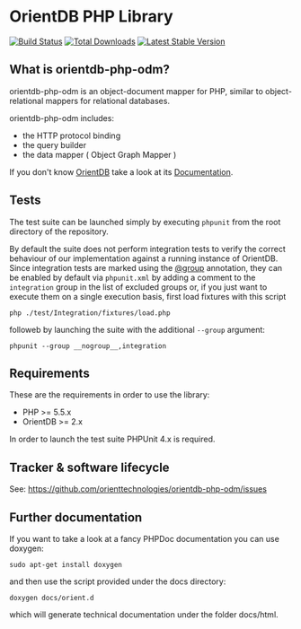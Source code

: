 # OrientDB PHP Library

[![Build Status](https://secure.travis-ci.org/stuartcarnie/orientdb-odm.png?branch=master)](http://secure.travis-ci.org/stuartcarnie/orientdb-odm)
[![Total Downloads](https://poser.pugx.org/orienttechnologies/orientdb-php-odm/downloads.png)](https://packagist.org/packages/orienttechnologies/orientdb-php-odm)
[![Latest Stable Version](https://poser.pugx.org/orienttechnologies/orientdb-php-odm/v/stable.png)](https://packagist.org/packages/orienttechnologies/orientdb-php-odm)

## What is orientdb-php-odm?

orientdb-php-odm is an object-document mapper for PHP, similar to object-relational 
mappers for relational databases.

orientdb-php-odm includes:

* the HTTP protocol binding
* the query builder
* the data mapper ( Object Graph Mapper )

If you don't know [OrientDB](http://www.orientechnologies.com/) take a look at its [Documentation](http://www.orientechnologies.com/docs/last/).


## Tests

The test suite can be launched simply by executing `phpunit` from the root directory of the repository.

By default the suite does not perform integration tests to verify the correct behaviour of our implementation against a running instance of OrientDB.
Since integration tests are marked using the [@group](http://www.phpunit.de/manual/current/en/appendixes.annotations.html#appendixes.annotations.group)
annotation, they can be enabled by default via `phpunit.xml` by adding a comment to the `integration` group in the list of excluded groups or,
if you just want to execute them on a single execution basis, first load fixtures with this script

```
php ./test/Integration/fixtures/load.php
```

followeb by launching the suite with the additional `--group` argument:

```
phpunit --group __nogroup__,integration
```

## Requirements

These are the requirements in order to use the library:

* PHP >= 5.5.x
* OrientDB >= 2.x

In order to launch the test suite PHPUnit 4.x is required.


## Tracker & software lifecycle

See: https://github.com/orienttechnologies/orientdb-php-odm/issues


## Further documentation

If you want to take a look at a fancy PHPDoc documentation you can use doxygen:

```
sudo apt-get install doxygen
```

and then use the script provided under the docs directory:

```
doxygen docs/orient.d
```

which will generate technical documentation under the folder docs/html.

